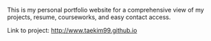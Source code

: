 This is my personal portfolio website for a comprehensive view of my projects, resume, courseworks, and easy contact access.

Link to project: http://www.taekim99.github.io
